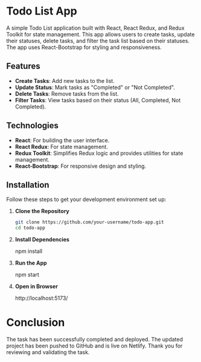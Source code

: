 # Todo List App

A simple Todo List application built with React, React Redux, and Redux Toolkit for state management. This app allows users to create tasks, update their statuses, delete tasks, and filter the task list based on their statuses. The app uses React-Bootstrap for styling and responsiveness.

## Features

- **Create Tasks**: Add new tasks to the list.
- **Update Status**: Mark tasks as "Completed" or "Not Completed".
- **Delete Tasks**: Remove tasks from the list.
- **Filter Tasks**: View tasks based on their status (All, Completed, Not Completed).

## Technologies

- **React**: For building the user interface.
- **React Redux**: For state management.
- **Redux Toolkit**: Simplifies Redux logic and provides utilities for state management.
- **React-Bootstrap**: For responsive design and styling.

## Installation

Follow these steps to get your development environment set up:

1. **Clone the Repository**

   ```bash
   git clone https://github.com/your-username/todo-app.git
   cd todo-app

2. **Install Dependencies**
   
   npm install

3. **Run the App**
    
   npm start
4. **Open in Browser**

   http://localhost:5173/   

   
# Conclusion

The task has been successfully completed and deployed. The updated project has been pushed to GitHub and is live on Netlify. Thank you for reviewing and validating the task.
